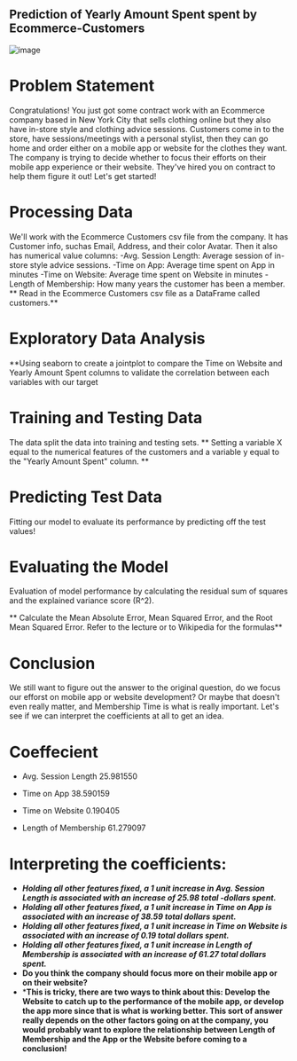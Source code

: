 ## Prediction of Yearly Amount Spent spent by Ecommerce-Customers
![image](https://github.com/user-attachments/assets/d2ca1018-f098-40b3-af3f-593134048d6e)

# Problem Statement
Congratulations! You just got some contract work with an Ecommerce company based in New York City that sells clothing online but they also have in-store style and clothing advice sessions. Customers come in to the store, have sessions/meetings with a personal stylist, then they can go home and order either on a mobile app or website for the clothes they want.
The company is trying to decide whether to focus their efforts on their mobile app experience or their website. They've hired you on contract to help them figure it out! Let's get started!

# Processing Data
We'll work with the Ecommerce Customers csv file from the company. It has Customer info, suchas Email, Address, and their color Avatar. Then it also has numerical value columns:
-Avg. Session Length: Average session of in-store style advice sessions.
-Time on App: Average time spent on App in minutes
-Time on Website: Average time spent on Website in minutes
-Length of Membership: How many years the customer has been a member.
** Read in the Ecommerce Customers csv file as a DataFrame called customers.**

# Exploratory Data Analysis

**Using seaborn to create a jointplot to compare the Time on Website and Yearly Amount Spent columns to validate the correlation between each variables with our target

# Training and Testing Data
The data  split the data into training and testing sets. 
** Setting a variable X equal to the numerical features of the customers and a variable y equal to the "Yearly Amount Spent" column. **

# Predicting Test Data
Fitting  our model to evaluate its performance by predicting off the test values!

# Evaluating the Model
 Evaluation of   model performance by calculating the residual sum of squares and the explained variance score (R^2).

** Calculate the Mean Absolute Error, Mean Squared Error, and the Root Mean Squared Error. Refer to the lecture or to Wikipedia for the formulas**

# Conclusion
We still want to figure out the answer to the original question, do we focus our efforst on mobile app or website development? Or maybe that doesn't even really matter, and Membership Time is what is really important. Let's see if we can interpret the coefficients at all to get an idea.

 # Coeffecient
   - Avg. Session Length	25.981550
   
  - Time on App	38.590159
  
 -  Time on Website	0.190405
  
 -  Length of Membership	61.279097

# Interpreting the coefficients:

- ***Holding all other features fixed, a 1 unit increase in Avg. Session Length is associated with an increase of 25.98 total -dollars spent.***
- ***Holding all other features fixed, a 1 unit increase in Time on App is associated with an increase of 38.59 total dollars spent.***
- ***Holding all other features fixed, a 1 unit increase in Time on Website is associated with an increase of 0.19 total dollars spent.***
- ***Holding all other features fixed, a 1 unit increase in Length of Membership is associated with an increase of 61.27 total dollars spent.***
- **Do you think the company should focus more on their mobile app or on their website?**
- ***This is tricky, there are two ways to think about this: Develop the Website to catch up to the performance of the mobile app, or develop the app more since that is what is working better. This sort of answer really depends on the other factors going on at the company, you would probably want to explore the relationship between Length of Membership and the App or the Website before coming to a conclusion!**

